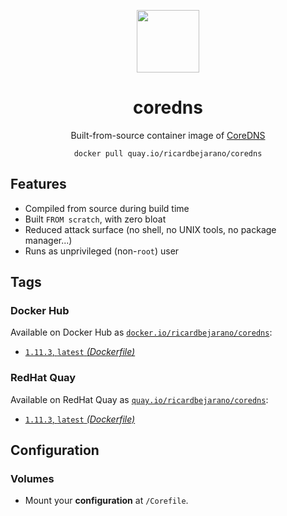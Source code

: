 <div align="center">
	<p><img src="https://em-content.zobj.net/thumbs/160/apple/325/bus-stop_1f68f.png" width="100px"></p>
	<h1>coredns</h1>
	<p>Built-from-source container image of <a href="https://github.com/coredns/coredns">CoreDNS</a></p>
	<code>docker pull quay.io/ricardbejarano/coredns</code>
</div>


## Features

* Compiled from source during build time
* Built `FROM scratch`, with zero bloat
* Reduced attack surface (no shell, no UNIX tools, no package manager...)
* Runs as unprivileged (non-`root`) user


## Tags

### Docker Hub

Available on Docker Hub as [`docker.io/ricardbejarano/coredns`](https://hub.docker.com/r/ricardbejarano/coredns):

- [`1.11.3`, `latest` *(Dockerfile)*](Dockerfile)

### RedHat Quay

Available on RedHat Quay as [`quay.io/ricardbejarano/coredns`](https://quay.io/repository/ricardbejarano/coredns):

- [`1.11.3`, `latest` *(Dockerfile)*](Dockerfile)


## Configuration

### Volumes

- Mount your **configuration** at `/Corefile`.
